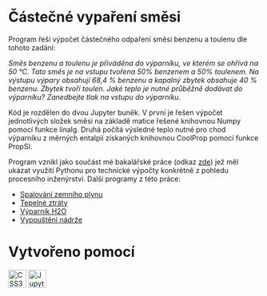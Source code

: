# Částečné vypaření směsi

<p>Program řeší výpočet částečného odpaření směsi benzenu a toulenu dle tohoto zadání:

<i>Směs benzenu a toulenu je přiváděna do výparníku, ve kterém se ohřívá na 50 °C. Tato směs je na vstupu tvořena 50% benzenem a 50% toulenem. Na výstupu výpary obsahují 68,4 % benzenu a kapalný zbytek obsahuje 40 % benzenu. Zbytek tvoří toulen. Jaké teplo je nutné průběžně dodávat do výparníku? Zanedbejte tlak na vstupu do výparníku.</i> </p>

<p> Kód je rozdělen do dvou Jupyter buněk. V první je řešen výpočet jednotlivých složek směsi na základě matice řešené knihovnou Numpy pomocí funkce linalg. Druhá počítá výsledné teplo nutné pro chod výparníku z měrných entalpií získaných knihovnou CoolProp pomocí funkce PropSI.</p>

<p>Program vznikl jako součást mé bakalářské práce (odkaz <a href="https://www.vut.cz/studenti/zav-prace/detail/116680">zde</a>) jež měl ukázat využití Pythonu pro technické výpočty konkrétně z pohledu procesního inženýrství.
Další programy z této práce:</p>

<ul>
    <li><a href="https://github.com/JanKomis/spalovaniJupyter/blob/main/README.md">Spalování zemního plynu</a></li>
    <li><a href="https://github.com/JanKomis/vypousteniNadrze">Tepelné ztráty</a></li>
    <li><a href="https://github.com/JanKomis/vyparnikH2O">Výparník H2O</a></li>
    <li><a href="https://www.vut.cz/studenti/zav-prace/detail/116680">Vypouštění nádrže</a></li>
</ul>

# Vytvořeno pomocí

<p align="left">
<a href="https://www.w3.org/TR/CSS/#css" target="_blank" rel="noreferrer"><img src="https://upload.wikimedia.org/wikipedia/commons/thumb/c/c3/Python-logo-notext.svg/800px-Python-logo-notext.svg.png" width="36" height="36" alt="CSS3" /></a>
<a href="https://jupyter.org" target="_blank" rel="noreferrer"><img src="https://upload.wikimedia.org/wikipedia/commons/thumb/3/38/Jupyter_logo.svg/640px-Jupyter_logo.svg.png" width="36" height="36" alt="Jupyter" /></a>
</p>
